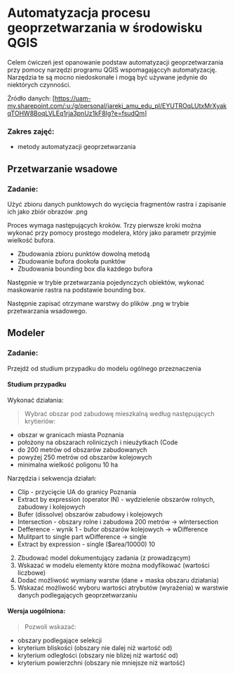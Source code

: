 # Automatyzacja procesu geoprzetwarzania w środowisku QGIS

Celem ćwiczeń jest opanowanie podstaw automatyzacji geoprzetwarzania przy pomocy narzędzi programu QGIS wspomagająccyh automatyzację. Narzędzia te są mocno niedoskonałe i mogą być używane jedynie do niektórych czynności. 

Źródło danych: [https://uam-my.sharepoint.com/:u:/g/personal/jarekj_amu_edu_pl/EYUTROqLUtxMrXyakqTOHW8BoqLVLEq1rja3pnUz1kF8Ig?e=fsudQm]

### Zakres zajęć:
* metody automatyzacji geoprzetwarzania

## Przetwarzanie wsadowe

### Zadanie:
Użyć zbioru danych punktowych do wycięcia fragmentów rastra i zapisanie ich jako zbiór obrazów .png

Proces wymaga następujących kroków. Trzy pierwsze kroki można wykonać przy pomocy prostego modelera, który jako parametr przyjmie wielkość bufora.

* Zbudowania zbioru punktów dowolną metodą
* Zbudowanie bufora dookoła punktów
* Zbudowania bounding box dla każdego bufora

Następnie w trybie przetwarzania pojedynczych obiektów, wykonać maskowanie rastra na podstawie bounding box. 

Następnie zapisać otrzymane warstwy do plików .png w trybie przetwarzania wsadowego.

## Modeler

### Zadanie:
Przejdź od studium przypadku do modelu ogólnego przeznaczenia

#### Studium przypadku

Wykonać działania:
>  Wybrać obszar pod zabudowę mieszkalną według następujących krytieriów:
* obszar w granicach miasta Poznania
* położony na obszarach roliniczych i nieużytkach (Code
* do 200 metrów od obszarów zabudowanych
* powyżej 250 metrów od obszarów kolejowych
* minimalna wielkość poligonu 10 ha
      
Narzędzia i sekwencja działań:
* Clip - przycięcie UA do granicy Poznania
* Extract by expression (operator IN) - wydzielenie obszarów rolnych, zabudowy i kolejowych
* Bufer (dissolve) obszarów zabudowy i kolejowych
* Intersection - obszary rolne i zabudowa 200 metrów -> wIntersection
* Defference - wynik 1 - bufor obszarów kolejowych -> wDifference
* Mulitpart to single part wDifference -> single
* Extract by expression - single ($area/10000) 10

2. Zbudować model dokumentujący zadania (z prowadzącym)
3. Wskazać w modelu elementy które można modyfikować (wartości liczbowe)
4. Dodać możliwość wymiany warstw (dane + maska obszaru działania)
5. Wskazać możliwość wyboru wartości atrybutów (wyrażenia) w warstwie danych podlegających geoprzetwarzaniu

#### Wersja uogólniona:

> Pozwoli wskazać:
* obszary podlegające selekcji
* kryterium bliskości (obszary nie dalej niż wartość od)
* kryterium odległości (obszary nie bliżej niż wartość od)
* kryterium powierzchni (obszary nie mniejsze niż wartość)













